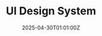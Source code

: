 ---
title: UI Design System
linkTitle: UI Design System
date: '2025-04-30T01:01:00Z'
weight: 1
description: A UI design system includes templates, themes (light and dark), icons
  (filled and outlined), and native components for iOS and Android, with resources
  available on GitHub. Contact for Figma access if needed.
draft: false
ref: ui-design-system
---